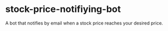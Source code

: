 # stock-price-notifiying-bot
A bot that notifies by email when a stock price reaches your desired price.

